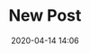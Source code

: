 ---
layout: post
title: New Post
date: 2020-04-14 14:06
published: false
header_feature_image:
caption:
tags:    # use [tag1,tag2]
---